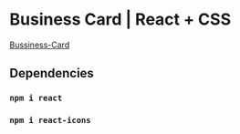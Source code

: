 # Business Card | React + CSS

[Bussiness-Card](https://business-card-44fd9.web.app/)

## Dependencies

### `npm i react`
### `npm i react-icons`


